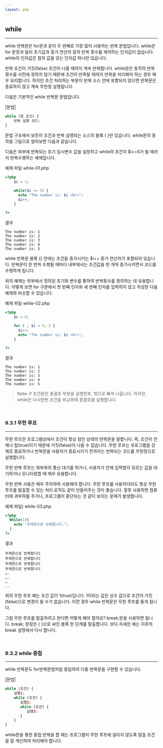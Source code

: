 ```yaml
---
layout: php
---
```

## while
<hr>

while 반복문은 for문과 같이 두 번째로 가장 많이 사용하는 반복 문법입니다. while은 for 문장과 달리 초기값과 증가 연산자 등의 반복 횟수를 제어하는 인자값이 없습니다. while의 인자값은 참의 값을 갖는 인자값 하나만 있습니다.  

반복 조건이 거짓(false) 조건이 나올 때까지 계속 반복합니다. while문은 동작의 반복 횟수를 사전에 정하지 않기 때문에 조건이 만족될 때까지 반복을 처리해야 하는 경우 매우 유리합니다. 하지만 조건 처리하는 부분이 반복 소스 안에 포함되지 않으면 반복문은 종료하지 않고 계속 무한정 실행됩니다.  

다음은 기본적인 while 반복문 문법입니다.  

|문법|
```php
while (참 조건) {
    반복 실행 코드;
}
```

문법 구조에서 보듯이 조건과 반복 실행되는 소스의 블록 { }만 있습니다. while문의 동작을 그림으로 알아보면 다음과 같습니다.  

다음은 외부에 반복되는 초기 임시변수 값을 설정하고 while의 조건이 $i<=5가 될 때까지 반복수행하는 예제입니다.  


예제 파일 while-01.php
```php
<?php
    $i = 1;

    while($i <= 5) {
      echo "The number is: $i <br>";
      $i++;
    }

?>
```

결과
```
The number is: 1
The number is: 2
The number is: 3
The number is: 4
The number is: 5 
```

while 반복문 블록 {} 안에는 조건을 증가시키는 $i++ 증가 연산자가 포함되어 있습니다. 반복문이 한 번씩 수행될 때마다 내부에서는 조건값을 한 개씩 증가시키면서 코드를 수행하게 됩니다.  

위의 예제는 외부에서 정의된 초기화 변수를 통하여 반복횟수를 정의하는 데 유용합니다. 어떻게 보면 for 구문에서 첫 번째 인자와 세 번째 인자를 입력하지 않고 작성한 다음 예제와 비슷할 수 있습니다.  

예제 파일 while-02.php
```php
<?php
    $i = 0;

    for ( ; $i < 5; ) {
      $i++;
      echo "The number is: $i <br>";
    }

?>
```

결과
```
The number is: 1
The number is: 2
The number is: 3
The number is: 4
The number is: 5 
```

> Note: if 조건문은 중괄호 부분을 실행한후, 밖으로 빠져 나옵니다. 하지만, while은 다시한번 조건을 비교하여 중괄호를 실행합니다.  

<br>

### 9.3.1 무한 루프
<hr>

무한 루프란 프로그램상에서 조건이 항상 참인 상태의 반복문을 말합니다. 즉, 조건이 언제나 참(true)이기 때문에 거짓(false)이 나올 수 없습니다. 무한 루프는 프로그램을 강제로 종료하거나 반복문을 사용자가 종료시키기 전까지는 반복되는 코드를 무한정으로 실행합니다.  

무한 반복 루프는 외부와의 통신 대기를 하거나, 사용자가 언제 입력할지 모르는 값을 대기하거나 모니터링할 때 매우 유용합니다.  

무한 반복 사용은 매우 주의하여 사용해야 합니다. 무한 루프를 사용하더라도 항상 무한 루프를 탈출할 수 있는 처리 로직도 같이 만들어주는 것이 좋습니다. 잘못 사용하면 컴퓨터에 과부하를 주거나, 프로그램이 중단되는 것 같이 보이는 문제가 발생합니다.  

예제 파일) while-03.php
```php
<?php
  While(1){
    echo "무제한으로 반복합니다.";
  }
?>
```

결과
```
무제한으로 반복합니다
무제한으로 반복합니다
무제한으로 반복합니다
무제한으로 반복합니다
….
….
…
..
```

위의 무한 루프 예는 조건 값이 1(true)입니다. 1이라는 값은 상수 값으로 조건이 거짓(false)으로 변경이 될 수가 없습니다. 이런 경우 while 반복문은 무한 루프를 돌게 됩니다.  

그럼 무한 루프를 탈출하려고 한다면 어떻게 해야 할까요? break;문을 사용하면 됩니다. 
break; 문장은 { }으로 싸인 블록 한 단계를 탈출합니다. 보다 자세한 예는 이후의 break 설명에서 다시 합니다.  

<br>

### 9.3.2 while 중첩
<hr>

while 반복문도 for반복문법처럼 중첩하여 다중 반복문을 구현할 수 있습니다.  

|문법|
```php
while (조건) {
    실행1;
    while (조건) {
       실행2;
       while (조건) {
          실행3;
       }
    }
}
```

while문을 통한 중첩 반복을 할 때는 프로그램이 무한 루프에 걸리지 않도록 탈출 조건을 잘 계산하여 처리해야 합니다.  

<br><br>